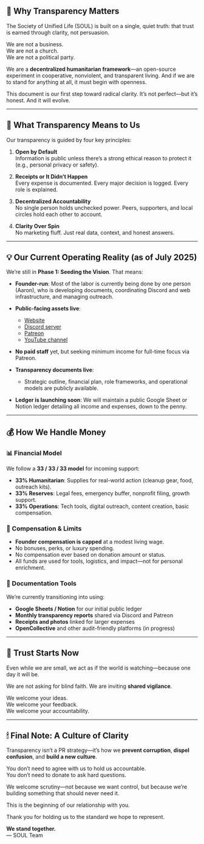 
## 🌱 Why Transparency Matters

The Society of Unified Life (SOUL) is built on a single, quiet truth: that trust is earned through clarity, not persuasion.

We are not a business.  
We are not a church.  
We are not a political party.

We are a **decentralized humanitarian framework**—an open-source experiment in cooperative, nonviolent, and transparent living. And if we are to stand for anything at all, it must begin with openness.

This document is our first step toward radical clarity. It’s not perfect—but it’s honest. And it will evolve.

---

## 🧭 What Transparency Means to Us

Our transparency is guided by four key principles:

1. **Open by Default**  
   Information is public unless there’s a strong ethical reason to protect it (e.g., personal privacy or safety).

2. **Receipts or It Didn’t Happen**  
   Every expense is documented. Every major decision is logged. Every role is explained.

3. **Decentralized Accountability**  
   No single person holds unchecked power. Peers, supporters, and local circles hold each other to account.

4. **Clarity Over Spin**  
   No marketing fluff. Just real data, context, and honest answers.

---

## 💡 Our Current Operating Reality (as of July 2025)

We’re still in **Phase 1: Seeding the Vision**. That means:

- **Founder-run**: Most of the labor is currently being done by one person (Aaron), who is developing documents, coordinating Discord and web infrastructure, and managing outreach.

- **Public-facing assets live**:
  - [Website](https://societyofunifiedlife.org)
  - [Discord server](https://discord.gg/q7fjhCwk)
  - [Patreon](https://patreon.com/SocietyofUnifiedLife)
  - [YouTube channel](https://youtube.com/@SocietyofUnifiedLife)

- **No paid staff** yet, but seeking minimum income for full-time focus via Patreon.

- **Transparency documents live**:
  - Strategic outline, financial plan, role frameworks, and operational models are publicly available.

- **Ledger is launching soon**: We will maintain a public Google Sheet or Notion ledger detailing all income and expenses, down to the penny.

---

## 💰 How We Handle Money

### 📊 Financial Model

We follow a **33 / 33 / 33 model** for incoming support:

- **33% Humanitarian**: Supplies for real-world action (cleanup gear, food, outreach kits).
- **33% Reserves**: Legal fees, emergency buffer, nonprofit filing, growth support.
- **33% Operations**: Tech tools, digital outreach, content creation, basic compensation.

### 🔐 Compensation & Limits

- **Founder compensation is capped** at a modest living wage.
- No bonuses, perks, or luxury spending.
- No compensation ever based on donation amount or status.
- All funds are used for tools, logistics, and impact—not for personal enrichment.

### 📄 Documentation Tools

We’re currently transitioning into using:

- **Google Sheets / Notion** for our initial public ledger
- **Monthly transparency reports** shared via Discord and Patreon
- **Receipts and photos** linked for larger expenses
- **OpenCollective** and other audit-friendly platforms (in progress)

---

## 🧱 Trust Starts Now

Even while we are small, we act as if the world is watching—because one day it will be.

We are not asking for blind faith. We are inviting **shared vigilance**.

We welcome your ideas.  
We welcome your feedback.  
We welcome your accountability.

---

## 🕯 Final Note: A Culture of Clarity

Transparency isn’t a PR strategy—it’s how we **prevent corruption**, **dispel confusion**, and **build a new culture**.

You don’t need to agree with us to hold us accountable.  
You don’t need to donate to ask hard questions.

We welcome scrutiny—not because we want control, but because we’re building something that should never need it.

This is the beginning of our relationship with you.

Thank you for holding us to the standard we hope to represent.

**We stand together.**  
— SOUL Team
